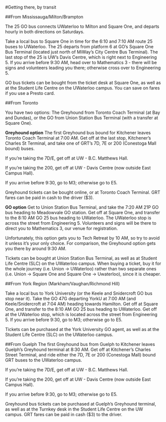 #Getting there, by transit

##From Mississauga/Milton/Brampton

The 25 GO bus connects UWaterloo to Milton and Square One, and departs hourly in both directions on Saturdays.

Take a local bus to Square One in time for the 6:10 and 7:10 AM route 25 buses to UWaterloo. The 25 departs from platform 6 at GO’s Square One Bus Terminal (located just north of MiWay’s City Centre Bus Terminal). The last stop of the 25 is UW’s Davis Centre, which is right next to Engineering 5. If you arrive before 9:30 AM, head over to Mathematics 3 - there will be signs and volunteers leading you there; otherwise cross over to Engineering 5. 

GO bus tickets can be bought from the ticket desk at Square One, as well as at the Student Life Centre on the UWaterloo campus. You can save on fares if you use a Presto card.

##From Toronto

You have two options: The Greyhound from Toronto Coach Terminal (at Bay and Dundas), or the GO from Union Station Bus Terminal (with a transfer at Square One).

<b>Greyhound option</b>
The first Greyhound bus bound for Kitchener leaves Toronto Coach Terminal at 7:00 AM. Get off at the last stop, Kitchener’s Charles St Terminal, and take one of GRT’s 7D, 7E or 200 (Conestoga Mall bound) buses. 

If you’re taking the 7D/E, get off at UW - B.C. Matthews Hall.

If you’re taking the 200, get off at UW - Davis Centre (now outside East Campus Hall).

If you arrive before 9:30, go to M3; otherwise go to E5. 


Greyhound tickets can be bought online, or at Toronto Coach Terminal. GRT fares can be paid in cash to the driver ($3).

<b>GO option</b>
Get to Union Station Bus Terminal, and take the 7:20 AM 21P GO bus heading to Meadowvale GO station. Get off at Square One, and transfer to the 8:10 AM GO 25 bus heading to UWaterloo. The UWaterloo stop is across the street from Engineering 5. Volunteers and signs will be there to direct you to Mathematics 3, our venue for registration.


Unfortunately, this option gets you to Tech Retreat by 10 AM, so try to avoid it unless it’s your only choice. For comparison, the Greyhound option gets you there by around 9:30 AM.

Tickets can be bought at Union Station Bus Terminal, as well as at Student Life Centre (SLC) on the UWaterloo campus. When buying a ticket, buy it for the whole journey (i.e. Union -> UWaterloo) rather than two separate ones (i.e. Union -> Square One and Square One -> Uwaterloo), since it is cheaper.

##From York Region (Markham/Vaughan/Richmond Hill)

Take a local bus to York University (or the Keele and Snidercroft GO bus stop near it). Take the GO 47G departing YorkU at 7:00 AM (and Keele/Snidercroft at 7:04 AM) heading towards Hamilton. Get off at Square One, and transfer to the 8:10 AM GO 25 bus heading to UWaterloo. Get off at the UWaterloo stop, which is located across the street from Engineering 5. If you arrive before 9:30, go to M3; otherwise go to E5. 

Tickets can be purchased at the York University GO agent, as well as at the Student Life Centre (SLC) on the UWaterloo campus.

##From Guelph
The first Greyhound bus from Guelph to Kitchener leaves Guelph’s Greyhound terminal at 8:30 AM. Get off at Kitchener’s Charles Street Terminal, and ride either the 7D, 7E or 200 (Conestoga Mall) bound GRT buses to the UWaterloo campus. 

If you’re taking the 7D/E, get off at UW - B.C. Matthews Hall.

If you’re taking the 200, get off at UW - Davis Centre (now outside East Campus Hall).

If you arrive before 9:30, go to M3; otherwise go to E5. 

Greyhound bus tickets can be purchased at Guelph’s Greyhound terminal, as well as at the Turnkey desk in the Student Life Centre on the UW campus. GRT fares can be paid in cash ($3) to the driver.


